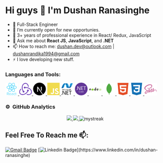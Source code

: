 # Hi guys 👋  I'm Dushan Ranasinghe





- 🔭 Full-Stack Engineer
- 🌱 I’m currently open for new opportunies.
- 👯 3+ years of professional experience in React/ Redux, JavaScript
- 💬 Ask me about **React JS**, **JavaScript**, and **.NET**
- 📫 How to reach me: dushan.dev@outlook.com | dushanrandika1994@gmail.com
- ⚡  I love developing new stuff.


<h3 align="left">Languages and Tools:</h3>
<p align="left"> 
<a href="https://reactjs.org/" target="_blank"> 
  <img src="https://github.com/devicons/devicon/blob/master/icons/react/react-original-wordmark.svg" alt="react" width="40" height="40"/> 
</a>   
<a href="https://redux.js.org" target="_blank"> 
  <img src="https://github.com/devicons/devicon/blob/master/icons/redux/redux-original.svg" alt="redux" width="40" height="40"/> 
</a> 
<a href="https://nextjs.org/" target="_blank"> 
  <img src="https://github.com/devicons/devicon/blob/master/icons/nextjs/nextjs-original.svg" alt="redux" width="40" height="40"/> 
</a> 
<a href="https://developer.mozilla.org/en-US/docs/Web/JavaScript" target="_blank"> 
  <img src="https://github.com/devicons/devicon/blob/master/icons/javascript/javascript-plain.svg" alt="javascript" width="40" height="40"/> 
</a> 
<a href="https://dotnet.microsoft.com/" target="_blank"> 
  <img src="https://github.com/devicons/devicon/blob/master/icons/dot-net/dot-net-original-wordmark.svg" alt="javascript" width="40" height="40"/> 
</a> 
<a href="https://docs.microsoft.com/en-us/dotnet/core/introduction" target="_blank"> 
  <img src="https://github.com/devicons/devicon/blob/master/icons/dotnetcore/dotnetcore-original.svg" alt="javascript" width="40" height="40"/> 
</a> 
<a href="https://nodejs.org" target="_blank"> 
  <img src="https://github.com/devicons/devicon/blob/master/icons/nodejs/nodejs-original-wordmark.svg" alt="nodejs" width="40" height="40"/> 
</a> 
<a href="https://www.mongodb.com/" target="_blank"> 
  <img src="https://github.com/devicons/devicon/blob/master/icons/mongodb/mongodb-plain.svg" alt="mongodb" width="40" height="40"/>
</a> 
<a href="https://www.w3.org/html/" target="_blank"> 
  <img src="https://github.com/devicons/devicon/blob/master/icons/html5/html5-plain.svg" alt="html5" width="40" height="40"/>
</a>     
<a href="https://www.w3schools.com/css/" target="_blank"> 
  <img src="https://github.com/devicons/devicon/blob/master/icons/css3/css3-plain.svg" alt="css3" width="40" height="40"/> 
</a>          
<a href="https://sass-lang.com" target="_blank"> 
  <img src="https://github.com/devicons/devicon/blob/master/icons/sass/sass-original.svg" alt="sass" width="40" height="40"/>
</a>           

  
<p align="left"> 

  
</p>

### ⚙️ &nbsp;GitHub Analytics

<p align="center">
<a href="https://github.com/dushanranasinghe">
  <img height="180em" src="https://github-readme-stats-eight-theta.vercel.app/api?username=dushanranasinghe&show_icons=true&theme=algolia&include_all_commits=true&count_private=true"/>
  <img height="180em" src="https://github-readme-stats-eight-theta.vercel.app/api/top-langs/?username=dushanranasinghe&layout=compact&langs_count=8&theme=algolia"/>
</a>
 <img src="https://github-readme-streak-stats.herokuapp.com/?user=dushanranasinghe&theme=tokyonight_duo" alt="mystreak"/>

</p>


## Feel Free To Reach me 📫:
[![Gmail Badge](https://img.shields.io/badge/-dushanrandika1994@gmail.com-blue?style=flat-roundedrectangle&logo=Gmail&logoColor=white&link=mailto:dushanrandika1994@gmail.com)](mailto:dushanrandika1994@gmail.com)
[![Linkedin Badge](https://img.shields.io/badge/-dushan-blue?style=flat-roundedrectangle&logo=Linkedin&logoColor=white&link=[https://www.linkedin.com/in/asthiseta](https://www.linkedin.com/in/dushan-ranasinghe/))](https://www.linkedin.com/in/dushan-ranasinghe)

